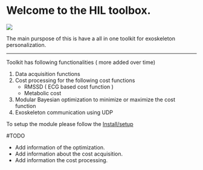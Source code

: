 # Welcome to the HIL toolbox.

![](images/Toolkit_overview.png)


The main purspose of this is have a all in one toolkit for exoskeleton personalization.

---



Toolkit has following functionalities ( more added over time)
1. Data acquisition functions
2. Cost processing for the following cost functions
    - RMSSD ( ECG based cost function )
    - Metabolic cost
3. Modular Bayesian optimization to minimize or maximize the cost function
4. Exoskeleton communication using UDP

To setup the module please follow the [Install/setup](Setup.md)


#TODO
- Add information of the optimization.
- Add information about the cost acquisition.
- Add information the cost processing.
